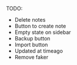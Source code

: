 TODO:

- Delete notes
- Button to create note
- Empty state on sidebar
- Backup button
- Import button
- Updated at timeago
- Remove faker
